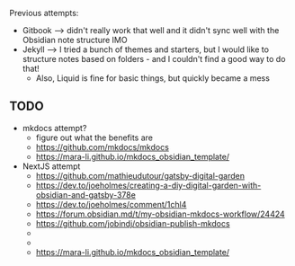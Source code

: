 Previous attempts:
- Gitbook --> didn't really work that well and it didn't sync well with the Obsidian note structure IMO
- Jekyll --> I tried a bunch of themes and starters, but I would like to structure notes based on folders - and I couldn't find a good way to do that!
	- Also, Liquid is fine for basic things, but quickly became a mess


## TODO
- mkdocs attempt?
	- figure out what the benefits are
	- https://github.com/mkdocs/mkdocs
	- https://mara-li.github.io/mkdocs_obsidian_template/
- NextJS attempt
	- https://github.com/mathieudutour/gatsby-digital-garden
	- https://dev.to/joeholmes/creating-a-diy-digital-garden-with-obsidian-and-gatsby-378e
	- https://dev.to/joeholmes/comment/1chl4
	- https://forum.obsidian.md/t/my-obsidian-mkdocs-workflow/24424
	- https://github.com/jobindj/obsidian-publish-mkdocs
	- 
	- 
	- https://mara-li.github.io/mkdocs_obsidian_template/